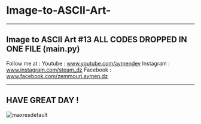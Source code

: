 # Image-to-ASCII-Art-
----------------------------------------
Image to ASCII Art #13
ALL CODES DROPPED IN ONE FILE (main.py)
---------------------------------------

Follow me at :
Youtube : www.youtube.com/aymendev
Instagram : www.instagram.com/steam_dz
Facebook : www.facebook.com/zemmouri.aymen.dz

----------------------------------------
HAVE GREAT DAY !
----------------------------------------
![maxresdefault](https://user-images.githubusercontent.com/68467119/130604660-270f02fe-89d2-4573-b6a0-3c25f31c3862.jpg)
